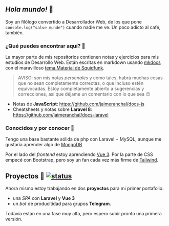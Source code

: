 ## *Hola mundo!* 👋

Soy un filólogo convertido a Desarrollador Web, de los que pone `console.log("salve munde")` cuando nadie me ve. Un poco adicto al café, también.

### ¿Qué puedes encontrar aquí? 🤔

La mayor parte de mis repositorios contienen notas y ejercicios para mis estudios de Desarrollo Web. Están escritas en markdown usando [mkdocs](https://www.mkdocs.org) con el maravilloso [tema Material de Squidfunk](https://github.com/squidfunk/mkdocs-material).

> AVISO: son mis notas _personales_ y como tales, habrá muchas cosas que no sean completamente correctas, o que incluso estén equivocadas. Estoy completamente abierto a sugerencias y correcciones, así que déjame un comentario con lo que sea 😉

- Notas de **JavaScript**: https://github.com/jaimeranchal/docs-js
- Cheatsheets y notas sobre **Laravel 8**: https://github.com/jaimeranchal/docs-laravel

### Conocidos y por conocer 🌱

Tengo una base bastante sólida de php con Laravel + MySQL, aunque me gustaría aprender algo de [MongoDB](https://www.mongodb.com)

Por el lado del _frontend_ estoy aprendiendo [Vue 3](https://v3.vuejs.org). Por la parte de CSS empecé con Bootstrap, pero soy un fan cada vez más firme de [Tailwind](https://tailwindcss.com).

## Proyectos 🔭 [![status](https://img.shields.io/pypi/status/ansicolortags.svg)](https://pypi.python.org/pypi/ansicolortags/)

Ahora mismo estoy trabajando en dos **proyectos** para mi primer portafolio: 

- una _SPA_ con **Laravel** y **Vue 3**
- un _bot_ de producitidad para grupos **Telegram**.

Todavía están en una fase muy alfa, pero espero subir pronto una primera versión.


<!--
**jaimeranchal/jaimeranchal** is a ✨ _special_ ✨ repository because its `README.md` (this file) appears on your GitHub profile.

Here are some ideas to get you started:

- 🔭 I’m currently working on ...
- 🌱 I’m currently learning ...
- 👯 I’m looking to collaborate on ...
- 🤔 I’m looking for help with ...
- 💬 Ask me about ...
- 📫 How to reach me: ...
- 😄 Pronouns: ...
- ⚡ Fun fact: ...
-->
